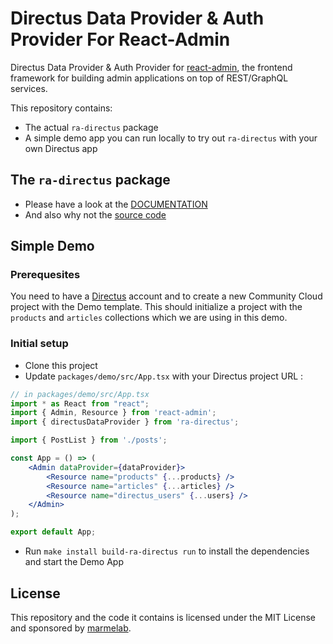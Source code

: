 # Directus Data Provider & Auth Provider For React-Admin

Directus Data Provider & Auth Provider for [react-admin](https://github.com/marmelab/react-admin), the frontend framework for building admin applications on top of REST/GraphQL services.

This repository contains:

- The actual `ra-directus` package
- A simple demo app you can run locally to try out `ra-directus` with your own Directus app

## The `ra-directus` package

- Please have a look at the [DOCUMENTATION](./packages/ra-directus/Readme.md)
- And also why not the [source code](https://github.com/marmelab/ra-directus/tree/main/src/packages/ra-directus)

## Simple Demo

### Prerequesites

You need to have a [Directus](https://directus.io/) account and to create a new Community Cloud project with the Demo template.
This should initialize a project with the `products` and `articles` collections which we are using in this demo.

### Initial setup

- Clone this project
- Update `packages/demo/src/App.tsx` with your Directus project URL :

```jsx
// in packages/demo/src/App.tsx
import * as React from "react";
import { Admin, Resource } from 'react-admin';
import { directusDataProvider } from 'ra-directus';

import { PostList } from './posts';

const App = () => (
    <Admin dataProvider={dataProvider}>
        <Resource name="products" {...products} />
        <Resource name="articles" {...articles} />
        <Resource name="directus_users" {...users} />
    </Admin>
);

export default App;
```

- Run `make install build-ra-directus run` to install the dependencies and start the Demo App

## License

This repository and the code it contains is licensed under the MIT License and sponsored by [marmelab](https://marmelab.com).
